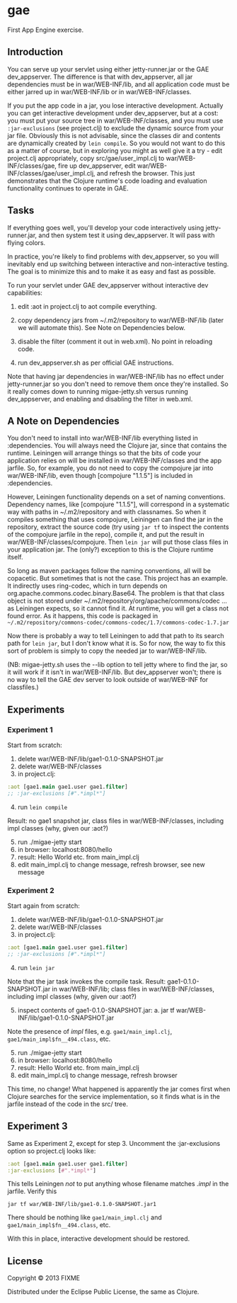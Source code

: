 # gae

First App Engine exercise.

## Introduction

You can serve up your servlet using either jetty-runner.jar or the GAE
dev_appserver.  The difference is that with dev_appserver, all jar
dependencies must be in war/WEB-INF/lib, and all application code must
be either jarred up in war/WEB-INF/lib or in war/WEB-INF/classes.

If you put the app code in a jar, you lose interactive development.
Actually you can get interactive development under dev_appserver, but
at a cost: you must put your source tree in war/WEB-INF/classes, and
you must use `:jar-exclusions` (see project.clj) to exclude the
dynamic source from your jar file.  Obviously this is not advisable,
since the classes dir and contents are dynamically created by `lein
compile`.  So you would not want to do this as a matter of course, but
in exploring you might as well give it a try - edit project.clj
appropriately, copy src/gae/user_impl.clj to war/WEB-INF/classes/gae,
fire up dev_appserver, edit war/WEB-INF/classes/gae/user_impl.clj, and
refresh the browser.  This just demonstrates that the Clojure
runtime's code loading and evaluation functionality continues to
operate in GAE.

## Tasks

If everything goes well, you'll develop your code interactively using
jetty-runner.jar, and then system test it using dev_appserver.  It
will pass with flying colors.

In practice, you're likely to find problems with dev_appserver, so you
will inevitably end up switching between interactive and
non-interactive testing.  The goal is to minimize this and to make it
as easy and fast as possible.

To run your servlet under GAE dev_appserver without interactive dev
capabilities:

 1.  edit :aot in project.clj to aot compile everything.

 2.  copy dependency jars from ~/.m2/repository to war/WEB-INF/lib
 (later we will automate this).  See Note on Dependencies below.

 3.  disable the filter (comment it out in web.xml).  No point in
 reloading code.

 4.  run dev_appserver.sh as per official GAE instructions.

Note that having jar dependencies in war/WEB-INF/lib has no effect
under jetty-runner.jar so you don't need to remove them once they're
installed.  So it really comes down to running migae-jetty.sh versus
running dev_appserver, and enabling and disabling the filter in
web.xml.

## A Note on Dependencies

You don't need to install into war/WEB-INF/lib everything listed in
:dependencies.  You will always need the Clojure jar, since that
contains the runtime.  Leiningen will arrange things so that the bits
of code your application relies on will be installed in
war/WEB-INF/classes and the app jarfile.  So, for example, you do not
need to copy the compojure jar into war/WEB-INF/lib, even though
[compojure "1.1.5"] is included in :dependencies.

However, Leiningen functionality depends on a set of naming
conventions.  Dependency names, like [compojure "1.1.5"], will
correspond in a systematic way with paths in ~/.m2/repository and with
classnames.  So when it compiles something that uses compojure,
Leiningen can find the jar in the repository, extract the source code
(try using `jar tf` to inspect the contents of the compojure jarfile
in the repo), compile it, and put the result in
war/WEB-INF/classes/compojure.  Then `lein jar` will put those class
files in your application jar.  The (only?) exception to this is the
Clojure runtime itself.

So long as maven packages follow the naming conventions, all will be
copacetic.  But sometimes that is not the case.  This project has an
example.  It indirectly uses ring-codec, which in turn depends on
org.apache.commons.codec.binary.Base64.  The problem is that that
class object is not stored under
~/.m2/repository/org/apache/commons/codec ... as Leiningen expects, so
it cannot find it.  At runtime, you will get a class not found error.
As it happens, this code is packaged in
`~/.m2/repository/commons-codec/commons-codec/1.7/commons-codec-1.7.jar`

Now there is probably a way to tell Leiningen to add that path to its
search path for `lein jar`, but I don't know what it is.  So for now,
the way to fix this sort of problem is simply to copy the needed jar
to war/WEB-INF/lib.

(NB: migae-jetty.sh uses the --lib option to tell jetty where to find
the jar, so it will work if it isn't in war/WEB-INF/lib.  But
dev_appserver won't; there is no way to tell the GAE dev server to look
outside of war/WEB-INF for classfiles.)

## Experiments

### Experiment 1

Start from scratch:
 1.  delete war/WEB-INF/lib/gae1-0.1.0-SNAPSHOT.jar
 2.  delete war/WEB-INF/classes
 3.  in project.clj:

```Clojure
:aot [gae1.main gae1.user gae1.filter]
;; :jar-exclusions [#".*impl*"]
```

 4.  run `lein compile`

Result: no gae1 snapshot jar, class files in war/WEB-INF/classes,
including impl classes (why, given our :aot?)

 5.  run ./migae-jetty start
 6.  in browser:  localhost:8080/hello
 7.  result: Hello World etc. from main_impl.clj
 8.  edit main_impl.clj to change message, refresh browser, see new message

### Experiment 2

Start again from scratch:
 1.  delete war/WEB-INF/lib/gae1-0.1.0-SNAPSHOT.jar
 2.  delete war/WEB-INF/classes
 3.  in project.clj:

```Clojure
:aot [gae1.main gae1.user gae1.filter]
;; :jar-exclusions [#".*impl*"]
```

 4.  run `lein jar`

Note that the jar task invokes the compile task.  Result:
gae1-0.1.0-SNAPSHOT.jar in war/WEB-INF/lib; class files in
war/WEB-INF/classes, including impl classes (why, given our :aot?)

 5.  inspect contents of gae1-0.1.0-SNAPSHOT.jar:
   a.  jar tf war/WEB-INF/lib/gae1-0.1.0-SNAPSHOT.jar

Note the presence of *impl* files, e.g. `gae1/main_impl.clj`,
`gae1/main_impl$fn__494.class`, etc.

 5.  run ./migae-jetty start
 6.  in browser:  localhost:8080/hello
 7.  result: Hello World etc. from main_impl.clj
 8.  edit main_impl.clj to change message, refresh browser

This time, no change!  What happened is apparently the jar comes first
when Clojure searches for the service implementation, so it finds what
is in the jarfile instead of the code in the src/ tree.

## Experiment 3

Same as Experiment 2, except for step 3.  Uncomment the
:jar-exclusions option so project.clj looks like:

```Clojure
:aot [gae1.main gae1.user gae1.filter]
:jar-exclusions [#".*impl*"]
```

This tells Leiningen *not* to put anything whose filename matches
.*impl* in the jarfile.  Verify this

    jar tf war/WEB-INF/lib/gae1-0.1.0-SNAPSHOT.jar1

There should be nothing like `gae1/main_impl.clj` and
`gae1/main_impl$fn__494.class`, etc.

With this in place, interactive development should be restored.

## License

Copyright © 2013 FIXME

Distributed under the Eclipse Public License, the same as Clojure.
